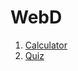 ﻿# WebD

1. [Calculator](https://calculator-seven-xi.vercel.app/)
2. [Quiz](https://web-d-sage.vercel.app/)
